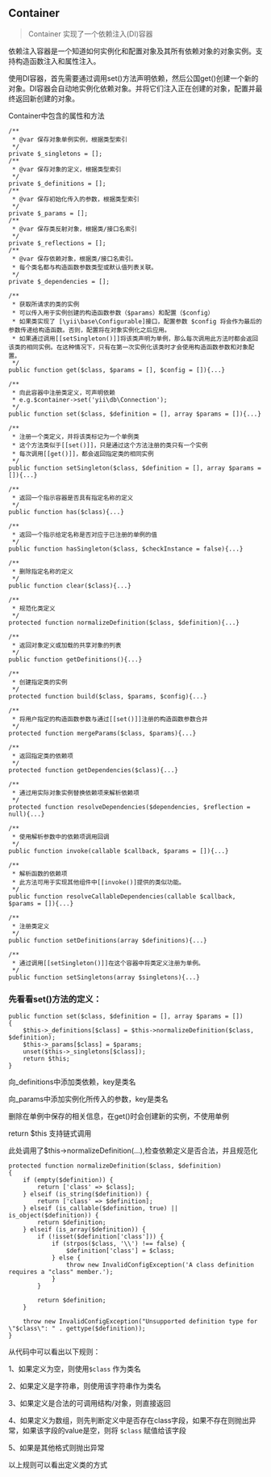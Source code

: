 ## Container

> Container 实现了一个依赖注入(DI)容器

依赖注入容器是一个知道如何实例化和配置对象及其所有依赖对象的对象实例。支持构造函数注入和属性注入。

使用DI容器，首先需要通过调用set()方法声明依赖，然后公国get()创建一个新的对象。DI容器会自动地实例化依赖对象。并将它们注入正在创建的对象，配置并最终返回新创建的对象。

Container中包含的属性和方法

```
/**
 * @var 保存对象单例实例，根据类型索引
 */
private $_singletons = [];
/**
 * @var 保存对象的定义，根据类型索引
 */
private $_definitions = [];
/**
 * @var 保存初始化传入的参数，根据类型索引
 */
private $_params = [];
/**
 * @var 保存类反射对象，根据类/接口名索引
 */
private $_reflections = [];
/**
 * @var 保存依赖对象，根据类/接口名索引。
 * 每个类名都与构造函数参数类型或默认值列表关联。
 */
private $_dependencies = [];

/**
 * 获取所请求的类的实例
 * 可以传入用于实例创建的构造函数参数（$params）和配置（$config）
 * 如果类实现了 [\yii\base\Configurable]接口，配置参数 $config 将会作为最后的参数传递给构造函数。否则，配置将在对象实例化之后应用。
 * 如果通过调用[[setSingleton()]]将该类声明为单例，那么每次调用此方法时都会返回该类的相同实例。在这种情况下，只有在第一次实例化该类时才会使用构造函数参数和对象配置。 
 */
public function get($class, $params = [], $config = []){...}

/**
 * 向此容器中注册类定义，可声明依赖
 * e.g.$container->set('yii\db\Connection');
 */
public function set($class, $definition = [], array $params = []){...}

/**
 * 注册一个类定义，并将该类标记为一个单例类
 * 这个方法类似于[[set()]]，只是通过这个方法注册的类只有一个实例
 * 每次调用[[get()]]，都会返回指定类的相同实例
 */
public function setSingleton($class, $definition = [], array $params = []){...}

/**
 * 返回一个指示容器是否具有指定名称的定义
 */
public function has($class){...}

/**
 * 返回一个指示给定名称是否对应于已注册的单例的值
 */
public function hasSingleton($class, $checkInstance = false){...}

/**
 * 删除指定名称的定义
 */
public function clear($class){...}

/**
 * 规范化类定义
 */
protected function normalizeDefinition($class, $definition){...}

/**
 * 返回对象定义或加载的共享对象的列表
 */
public function getDefinitions(){...}

/**
 * 创建指定类的实例
 */
protected function build($class, $params, $config){...}

/**
 * 将用户指定的构造函数参数与通过[[set()]]注册的构造函数参数合并
 */
protected function mergeParams($class, $params){...}

/**
 * 返回指定类的依赖项
 */
protected function getDependencies($class){...}

/**
 * 通过用实际对象实例替换依赖项来解析依赖项
 */
protected function resolveDependencies($dependencies, $reflection = null){...}

/**
 * 使用解析参数中的依赖项调用回调
 */
public function invoke(callable $callback, $params = []){...}

/**
 * 解析函数的依赖项
 * 此方法可用于实现其他组件中[[invoke()]提供的类似功能。
 */
public function resolveCallableDependencies(callable $callback, $params = []){...}

/**
 * 注册类定义
 */
public function setDefinitions(array $definitions){...}

/**
 * 通过调用[[setSingleton()]]在这个容器中将类定义注册为单例。
 */
public function setSingletons(array $singletons){...}
```

### 先看看set()方法的定义：

```
public function set($class, $definition = [], array $params = [])
{
    $this->_definitions[$class] = $this->normalizeDefinition($class, $definition);
    $this->_params[$class] = $params;
    unset($this->_singletons[$class]);
    return $this;
}
```

向_definitions中添加类依赖，key是类名

向_params中添加实例化所传入的参数，key是类名

删除在单例中保存的相关信息，在get()时会创建新的实例，不使用单例

return $this 支持链式调用

此处调用了$this->normalizeDefinition(...),检查依赖定义是否合法，并且规范化

```
protected function normalizeDefinition($class, $definition)
{
    if (empty($definition)) {
        return ['class' => $class];
    } elseif (is_string($definition)) {
        return ['class' => $definition];
    } elseif (is_callable($definition, true) || is_object($definition)) {
        return $definition;
    } elseif (is_array($definition)) {
        if (!isset($definition['class'])) {
            if (strpos($class, '\\') !== false) {
                $definition['class'] = $class;
            } else {
                throw new InvalidConfigException('A class definition requires a "class" member.');
            }
        }

        return $definition;
    }

    throw new InvalidConfigException("Unsupported definition type for \"$class\": " . gettype($definition));
}
```
从代码中可以看出以下规则：

1、如果定义为空，则使用`$class` 作为类名

2、如果定义是字符串，则使用该字符串作为类名

3、如果定义是合法的可调用结构/对象，则直接返回

4、如果定义为数组，则先判断定义中是否存在class字段，如果不存在则抛出异常，如果该字段的value是空，则将 `$class` 赋值给该字段

5、如果是其他格式则抛出异常

以上规则可以看出定义类的方式






